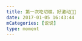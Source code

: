 ```yaml
---
title: 第一次吃切糕，好激动👏👏
date: 2017-01-05 16:43:44
mCategories: [说说]
type: moment
---
```


<div id="pics-20170105164344"></div>

<script src="/lib/moment/pics.js"></script>
<script>
var data = [
    {"link": "2017-01-05_000000.jpeg", "type": "shuoshuo"}
];
picsRender(data, "pics-20170105164344");
</script>
